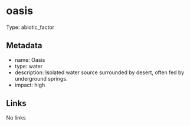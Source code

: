 # oasis

Type: abiotic_factor

## Metadata

- name: Oasis
- type: water
- description: Isolated water source surrounded by desert, often fed by underground springs.
- impact: high

## Links

No links

